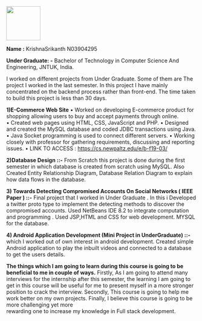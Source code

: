 

<img src="https://avatars1.githubusercontent.com/u/48526170?s=400&u=448cb47af596cc6bb2cc8f26dd06695299066be8&v=4" heignt="90" width="90">

**Name :** KrishnaSrikanth   N03904295

**Under Graduate: -**  Bachelor of Technology in Computer Science And Engineering, JNTUK, India.

 I worked on different projects from Under Graduate. Some of them are 
 The project I worked in the last semester. In this project I have mainly concentrated on the backend process rather than front-end. The time taken to build this project is less than 30 days.
       
       
   **1)E-Commerce Web Site**                                                                                                                          •	    Worked on developing E-commerce product for shopping allowing users to buy and accept payments through online.  
           •	Created web pages using HTML, CSS, JavaScript and PHP. 
           •	Designed and created the MySQL database and coded JDBC transactions using Java.
           •	Java Socket programming is used to connect different servers.
           •	Working closely with professor for gathering requirements, discussing and reporting issues.
           •	LINK TO ACCESS : https://cs.newpaltz.edu/e/b-f19-03/

**2)Database Design  ::-** From Scratch this project is done during the first semester in which database is created from scratch using MySQL. Also Created Entity Relationship Diagram, Database Relation Diagram to explain how data flows in the database.

**3) Towards Detecting Compromised Accounts On Social Networks ( IEEE Paper )   ::-** Final project that I worked in Under Graduate . In this i Developed a twitter proto type to implement the detecting methods to discover the compromised accounts. Used NetBeans IDE 8.2 to integrate computation and programming . Used JSP,HTML and CSS for web development. MYSQL for the database. 

**4)  Android Application Development (Mini Project in UnderGraduate)   ::-** which  I worked out of own interest in android development. 
Created simple Android application to play the inbuilt videos and connected to a database to get the users details.

**The things which I am going to learn during this course is going to be beneficial to me in couple of ways.**
           Firstly, As I am going to attend many interviews for the internship after this semester, the learning I am going to get in this 
           course will be useful for me to present myself in a more stronger position to crack the interview. Secondly, This course is 
           going to help me work better on my own projects. Finally, I believe this course is going to be more challenging yet more         
           rewarding one to increase my knowledge in Full stack development.                             
